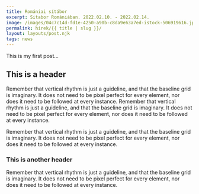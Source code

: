 ```yaml
---
title: Romániai sítábor
excerpt: Sitabor Romániában. 2022.02.10. - 2022.02.14.
image: /images/04c7c14d-fd1e-4250-a90b-c8da9e63a7ed-istock-506919616.jpg
permalink: hirek/{{ title | slug }}/
layout: layouts/post.njk
tags: news
---
```


This is my first post...

## This is a header

Remember that vertical rhythm is just a guideline, and that the baseline grid is imaginary. It does not need to be pixel perfect for every element, nor does it need to be followed at every instance. Remember that vertical rhythm is just a guideline, and that the baseline grid is imaginary. It does not need to be pixel perfect for every element, nor does it need to be followed at every instance.

Remember that vertical rhythm is just a guideline, and that the baseline grid is imaginary. It does not need to be pixel perfect for every element, nor does it need to be followed at every instance.

### This is another header

Remember that vertical rhythm is just a guideline, and that the baseline grid is imaginary. It does not need to be pixel perfect for every element, nor does it need to be followed at every instance.
